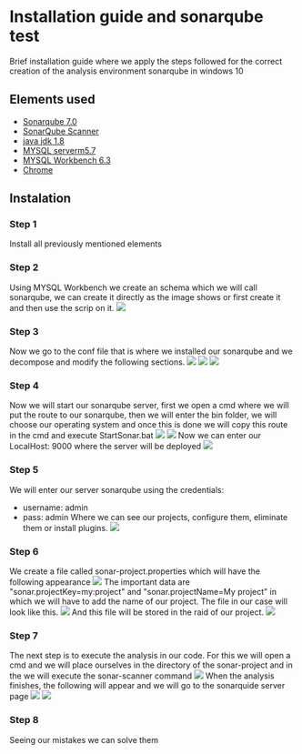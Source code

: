 # Installation guide and sonarqube test
Brief installation guide where we apply the steps followed for the correct creation of the analysis environment sonarqube in windows 10
## Elements used
- [Sonarqube 7.0](https://www.sonarqube.org/)
- [SonarQube Scanner](https://docs.sonarqube.org/display/SCAN/Analyzing+with+SonarQube+Scanner)
- [java jdk 1.8](http://www.oracle.com/technetwork/java/javase/downloads/jdk8-downloads-2133151.html)
- [MYSQL serverm5.7](https://dev.mysql.com/downloads/mysql/)
- [MYSQL Workbench 6.3](https://www.mysql.com/products/workbench/)
- [Chrome](https://www.google.es/chrome/index.html)
## Instalation
### Step 1
Install all previously mentioned elements
### Step 2
Using MYSQL Workbench we create an schema which we will call sonarqube, we can create it directly as the image shows or first create it and then use the scrip on it.
![](https://github.com/Caumel/DAW-G11-2018/blob/master/Phase%203%20documentation/Screenshots/unitCreation.png)
### Step 3
Now we go to the conf file that is where we installed our sonarqube and we decompose and modify the following sections.
![](https://github.com/Caumel/DAW-G11-2018/blob/master/Phase%203%20documentation/Screenshots/unitCreation.png)
![](https://github.com/Caumel/DAW-G11-2018/blob/master/Phase%203%20documentation/Screenshots/unitCreation.png)
![](https://github.com/Caumel/DAW-G11-2018/blob/master/Phase%203%20documentation/Screenshots/unitCreation.png)
### Step 4
Now we will start our sonarqube server, first we open a cmd where we will put the route to our sonarqube, then we will enter the bin folder, we will choose our operating system and once this is done we will copy this route in the cmd and execute StartSonar.bat
![](https://github.com/Caumel/DAW-G11-2018/blob/master/Phase%203%20documentation/Screenshots/unitCreation.png)
![](https://github.com/Caumel/DAW-G11-2018/blob/master/Phase%203%20documentation/Screenshots/unitCreation.png)
Now we can enter our LocalHost: 9000 where the server will be deployed
![](https://github.com/Caumel/DAW-G11-2018/blob/master/Phase%203%20documentation/Screenshots/unitCreation.png)
### Step 5
We will enter our server sonarqube using the credentials:
- username: admin
- pass: admin
Where we can see our projects, configure them, eliminate them or install plugins.
![](https://github.com/Caumel/DAW-G11-2018/blob/master/Phase%203%20documentation/Screenshots/unitCreation.png)
### Step 6
We create a file called sonar-project.properties which will have the following appearance
![](https://github.com/Caumel/DAW-G11-2018/blob/master/Phase%203%20documentation/Screenshots/unitCreation.png)
The important data are "sonar.projectKey=my:project" and "sonar.projectName=My project" in which we will have to add the name of our project.
The file in our case will look like this.
![](https://github.com/Caumel/DAW-G11-2018/blob/master/Phase%203%20documentation/Screenshots/unitCreation.png)
And this file will be stored in the raid of our project.
![](https://github.com/Caumel/DAW-G11-2018/blob/master/Phase%203%20documentation/Screenshots/unitCreation.png)
### Step 7
The next step is to execute the analysis in our code.
For this we will open a cmd and we will place ourselves in the directory of the sonar-project and in the we will execute the sonar-scanner command
![](https://github.com/Caumel/DAW-G11-2018/blob/master/Phase%203%20documentation/Screenshots/unitCreation.png)
When the analysis finishes, the following will appear and we will go to the sonarquide server page
![](https://github.com/Caumel/DAW-G11-2018/blob/master/Phase%203%20documentation/Screenshots/unitCreation.png)
![](https://github.com/Caumel/DAW-G11-2018/blob/master/Phase%203%20documentation/Screenshots/unitCreation.png)
### Step 8
Seeing our mistakes we can solve them

